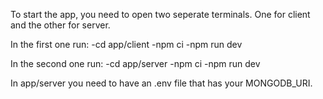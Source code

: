 To start the app, you need to open two seperate terminals. One for client and the other for server.

In the first one run:
-cd app/client
-npm ci
-npm run dev

In the second one run:
-cd app/server
-npm ci
-npm run dev

In app/server you need to have an .env file that has your MONGODB_URI.
